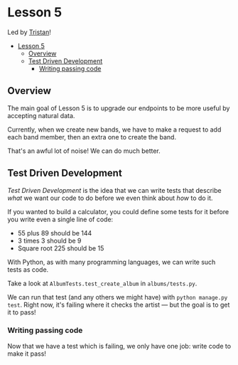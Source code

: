 # Lesson 5

Led by [Tristan](https://github.com/TrimHall)!

- [Lesson 5](#lesson-5)
  - [Overview](#overview)
  - [Test Driven Development](#test-driven-development)
    - [Writing passing code](#writing-passing-code)

## Overview

The main goal of Lesson 5 is to upgrade our endpoints to be more useful by accepting natural data.

Currently, when we create new bands, we have to make a request to add each band member,
then an extra one to create the band.

That's an awful lot of noise! We can do much better.

## Test Driven Development

_Test Driven Development_ is the idea that we can write tests that describe _what_
we want our code to do before we even think about _how_ to do it.

If you wanted to build a calculator, you could define some tests for it before you write even a single line of code:

- 55 plus 89 should be 144
- 3 times 3 should be 9
- Square root 225 should be 15

With Python, as with many programming languages, we can write such tests as code.

Take a look at `AlbumTests.test_create_album` in `albums/tests.py`.

We can run that test (and any others we might have) with `python manage.py test`.
Right now, it's failing where it checks the artist — but the goal is to get it to pass!

### Writing passing code

Now that we have a test which is failing, we only have one job:
write code to make it pass!
